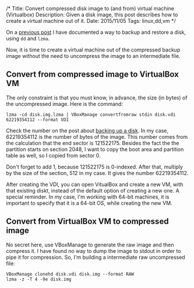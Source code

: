 /*
Title: Convert compressed disk image to (and from) virtual machine (Virtualbox)
Description: Given a disk image, this post describes how to create a virtual
machine out of it.
Date: 2015/11/05
Tags: linux,dd,vm
*/

On a [previous post](/blog/15/using-dd-and-lzma-to-backup-and-restore-a-disk)
I have documented a way to backup and restore a disk, using `dd` and
`lzma`.

Now, it is time to create a virtual machine out of the compressed backup image
without the need to uncompress the image to an intermediate file.

## Convert from compressed image to VirtualBox VM

The only constraint is that you must know, in advance, the size (in bytes) of
the uncompressed image. Here is the command:

    lzma -cd disk.img.lzma | VBoxManage convertfromraw stdin disk.vdi 62219354112 --format VDI

Check the number on the post about 
[backing up a disk](/blog/15/using-dd-and-lzma-to-backup-and-restore-a-disk).
In my case, 62219354112 is the number of bytes of the image. This number comes
from the calculation that the end sector is 121522175. Besides the fact the the
partition starts on section 2048, I want to copy the boot area and partition
table as well, so I copied from sector 0.

Don't forget to add 1, because 121522175 is 0-indexed. After that, multiply by
the size of the section, 512 in my case. It gives the number 62219354112.

After creating the VDI, you can open VitualBox and create a new VM, with that
existing diskt, instead of the default option of creating a new one. A special
reminder. In my case, I'm working with 64-bit machines, it is important to
specify that it is a 64-bit OS, while creating the new VM.

## Convert from VirtualBox VM to compressed image

No secret here, use VBoxManage to generate the raw image and then compress it.
I have found no way to dump the image to stdout in order to pipe it for
compression. So, I'm building a intermediate raw uncompressed file:

    VBoxManage clonehd disk.vdi disk.img --format RAW
    lzma -z -T 4 -9e disk.img
